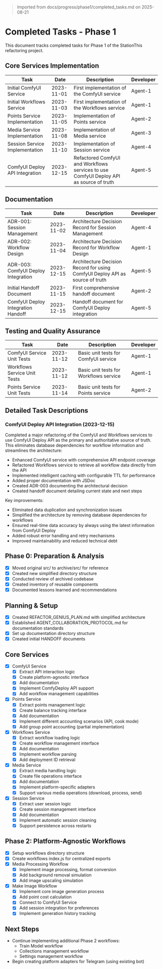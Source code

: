 > Imported from docs/progress/phase1/completed_tasks.md on 2025-08-21

# Completed Tasks - Phase 1

This document tracks completed tasks for Phase 1 of the StationThis refactoring project.

## Core Services Implementation

| Task | Date | Description | Developer |
|------|------|-------------|-----------|
| Initial ComfyUI Service | 2023-11-01 | First implementation of the ComfyUI service | Agent-1 |
| Initial Workflows Service | 2023-11-03 | First implementation of the Workflows service | Agent-1 |
| Points Service Implementation | 2023-11-05 | Implementation of Points service | Agent-2 |
| Media Service Implementation | 2023-11-08 | Implementation of Media service | Agent-3 |
| Session Service Implementation | 2023-11-10 | Implementation of Session service | Agent-4 |
| ComfyUI Deploy API Integration | 2023-12-15 | Refactored ComfyUI and Workflows services to use ComfyUI Deploy API as source of truth | Agent-5 |

## Documentation

| Task | Date | Description | Developer |
|------|------|-------------|-----------|
| ADR-001: Session Management | 2023-11-02 | Architecture Decision Record for Session Management | Agent-4 |
| ADR-002: Workflow Design | 2023-11-04 | Architecture Decision Record for Workflow Design | Agent-1 |
| ADR-003: ComfyUI Deploy Integration | 2023-12-15 | Architecture Decision Record for using ComfyUI Deploy API as source of truth | Agent-5 |
| Initial Handoff Document | 2023-11-15 | First comprehensive handoff document | Agent-2 |
| ComfyUI Deploy Integration Handoff | 2023-12-15 | Handoff document for ComfyUI Deploy integration | Agent-5 |

## Testing and Quality Assurance

| Task | Date | Description | Developer |
|------|------|-------------|-----------|
| ComfyUI Service Unit Tests | 2023-11-12 | Basic unit tests for ComfyUI service | Agent-1 |
| Workflows Service Unit Tests | 2023-11-12 | Basic unit tests for Workflows service | Agent-1 |
| Points Service Unit Tests | 2023-11-14 | Basic unit tests for Points service | Agent-2 |

## Detailed Task Descriptions

### ComfyUI Deploy API Integration (2023-12-15)

Completed a major refactoring of the ComfyUI and Workflows services to use ComfyUI Deploy API as the primary and authoritative source of truth. This eliminates database dependencies for workflow information and streamlines the architecture:

- Enhanced ComfyUI service with comprehensive API endpoint coverage
- Refactored Workflows service to retrieve all workflow data directly from the API
- Implemented intelligent caching with configurable TTL for performance
- Added proper documentation with JSDoc
- Created ADR-003 documenting the architectural decision
- Created handoff document detailing current state and next steps

Key improvements:
- Eliminated data duplication and synchronization issues
- Simplified the architecture by removing database dependencies for workflows
- Ensured real-time data accuracy by always using the latest information from ComfyUI Deploy
- Added robust error handling and retry mechanisms
- Improved maintainability and reduced technical debt

## Phase 0: Preparation & Analysis
- [x] Moved original src/ to archive/src/ for reference
- [x] Created new simplified directory structure
- [x] Conducted review of archived codebase
- [x] Created inventory of reusable components
- [x] Documented lessons learned and recommendations

## Planning & Setup
- [x] Created REFACTOR_GENIUS_PLAN.md with simplified architecture
- [x] Established AGENT_COLLABORATION_PROTOCOL.md for documentation standards
- [x] Set up documentation directory structure
- [x] Created initial HANDOFF documents

## Core Services
- [x] ComfyUI Service
  - [x] Extract API interaction logic
  - [x] Create platform-agnostic interface
  - [x] Add documentation
  - [x] Implement ComfyDeploy API support
  - [x] Add workflow management capabilities

- [x] Points Service
  - [x] Extract points management logic
  - [x] Create balance tracking interface
  - [x] Add documentation
  - [x] Implement different accounting scenarios (API, cook mode)
  - [x] Add group point accounting (partial implementation)

- [x] Workflows Service
  - [x] Extract workflow loading logic
  - [x] Create workflow management interface
  - [x] Add documentation
  - [x] Implement workflow parsing
  - [x] Add deployment ID retrieval

- [x] Media Service
  - [x] Extract media handling logic
  - [x] Create file operations interface
  - [x] Add documentation
  - [x] Implement platform-specific adapters
  - [x] Support various media operations (download, process, send)

- [x] Session Service
  - [x] Extract user session logic
  - [x] Create session management interface
  - [x] Add documentation
  - [x] Implement automatic session cleaning
  - [x] Support persistence across restarts

## Phase 2: Platform-Agnostic Workflows
- [x] Setup workflows directory structure
- [x] Create workflows index.js for centralized exports
- [x] Media Processing Workflow
  - [x] Implement image processing, format conversion
  - [x] Add background removal simulation
  - [x] Add image upscaling simulation
- [x] Make Image Workflow
  - [x] Implement core image generation process
  - [x] Add point cost calculation
  - [x] Connect to ComfyUI Service
  - [x] Add session integration for preferences
  - [x] Implement generation history tracking

## Next Steps
- Continue implementing additional Phase 2 workflows:
  - Train Model workflow
  - Collections management workflow
  - Settings management workflow
- Begin creating platform adapters for Telegram (using existing bot) 
